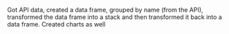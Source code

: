 Got API data, created a data frame, grouped by name (from the API), transformed the data frame into a stack and then transformed it back into a data frame. Created charts as well